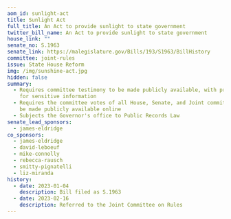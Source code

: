 ```yaml
---
aom_id: sunlight-act
title: Sunlight Act
full_title: An Act to provide sunlight to state government
twitter_bill_name: An Act to provide sunlight to state government
house_link: ""
senate_no: S.1963
senate_link: https://malegislature.gov/Bills/193/S1963/BillHistory
committee: joint-rules
issue: State House Reform
img: /img/sunshine-act.jpg
hidden: false
summary:
  - Requires committee testimony to be made publicly available, with protections
    for sensitive information
  - Requires the committee votes of all House, Senate, and Joint committees to
    be made publicly available online
  - Subjects the Governor's office to Public Records Law
senate_lead_sponsors:
  - james-eldridge
co_sponsors:
  - james-eldridge
  - david-leboeuf
  - mike-connolly
  - rebecca-rausch
  - smitty-pignatelli
  - liz-miranda
history:
  - date: 2023-01-04
    description: Bill filed as S.1963
  - date: 2023-02-16
    description: Referred to the Joint Committee on Rules
---
```

